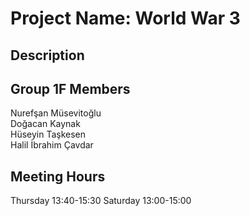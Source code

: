 # Project Name: World War 3

## Description

## Group 1F Members
Nurefşan Müsevitoğlu  
Doğacan Kaynak  
Hüseyin Taşkesen  
Halil İbrahim Çavdar

## Meeting Hours  
Thursday 13:40-15:30
Saturday 13:00-15:00
